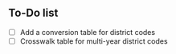 ## To-Do list

- [ ] Add a conversion table for district codes
- [ ] Crosswalk table for multi-year district codes